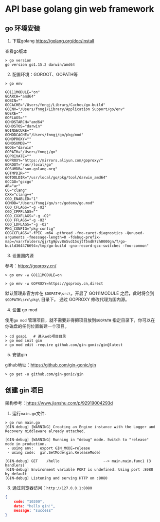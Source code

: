 # API base golang gin web framework

## go 环境安装

1. 下载golang
https://golang.org/doc/install

查看go版本

```shell
> go version
go version go1.15.2 darwin/amd64
```

2. 配置环境：GOROOT、GOPATH等

```shell
> go env

GO111MODULE="on"
GOARCH="amd64"
GOBIN=""
GOCACHE="/Users/fnngj/Library/Caches/go-build"
GOENV="/Users/fnngj/Library/Application Support/go/env"
GOEXE=""
GOFLAGS=""
GOHOSTARCH="amd64"
GOHOSTOS="darwin"
GOINSECURE=""
GOMODCACHE="/Users/fnngj/go/pkg/mod"
GONOPROXY=""
GONOSUMDB=""
GOOS="darwin"
GOPATH="/Users/fnngj/go"
GOPRIVATE=""
GOPROXY="https://mirrors.aliyun.com/goproxy/"
GOROOT="/usr/local/go"
GOSUMDB="sum.golang.org"
GOTMPDIR=""
GOTOOLDIR="/usr/local/go/pkg/tool/darwin_amd64"
GCCGO="gccgo"
AR="ar"
CC="clang"
CXX="clang++"
CGO_ENABLED="1"
GOMOD="/Users/fnngj/go/src/godemo/go.mod"
CGO_CFLAGS="-g -O2"
CGO_CPPFLAGS=""
CGO_CXXFLAGS="-g -O2"
CGO_FFLAGS="-g -O2"
CGO_LDFLAGS="-g -O2"
PKG_CONFIG="pkg-config"
GOGCCFLAGS="-fPIC -m64 -pthread -fno-caret-diagnostics -Qunused-arguments -fmessage-length=0 -fdebug-prefix-map=/var/folders/gj/tg9pvv8n5vd15sjtf5ndh7zh0000gn/T/go-build364476694=/tmp/go-build -gno-record-gcc-switches -fno-common"
```

3. 设置国内源

参考：https://goproxy.cn/

```shell
> go env -w GO111MODULE=on

> go env -w GOPROXY=https://goproxy.cn,direct
```

默认管理非官方库在 `$GOPATH\src\`，开启了 GO111MODULE 之后，此时将会到`$GOPATH\src\pkg\` 目录下。
通过 GOPROXY 修改代理为国内源。

4. 设置 go mod

使用`go mod` 管理项目，就不需要非得把项目放到`$GOPATH` 指定目录下，你可以在你磁盘的任何位置新建一个项目。

```shell
> cd goapi   # 进入web项目目录
> go mod init gin
> go mod edit -require github.com/gin-gonic/gin@latest
```

5. 安装gin

github地址：https://github.com/gin-gonic/gin

```shell
> go get -u github.com/gin-gonic/gin
```

## 创建 gin 项目

架构参考：https://www.jianshu.com/p/92919004293d


1. 运行`main.go`文件.

```shell
> go run main.go
[GIN-debug] [WARNING] Creating an Engine instance with the Logger and Recovery middleware already attached.

[GIN-debug] [WARNING] Running in "debug" mode. Switch to "release" mode in production.
 - using env:	export GIN_MODE=release
 - using code:	gin.SetMode(gin.ReleaseMode)

[GIN-debug] GET    /hello                    --> main.main.func1 (3 handlers)
[GIN-debug] Environment variable PORT is undefined. Using port :8080 by default
[GIN-debug] Listening and serving HTTP on :8080
```

3. 通过浏览器访问：`http://127.0.0.1:8080`

```json
{
    code: "10200",
    data: "hello gin!",
    message: "success"
}
```
